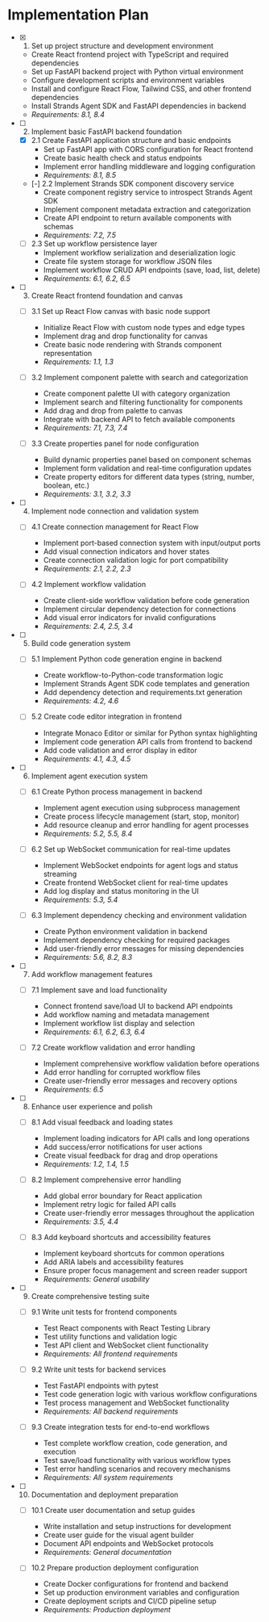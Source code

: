 # Implementation Plan

- [x] 1. Set up project structure and development environment
  - Create React frontend project with TypeScript and required dependencies
  - Set up FastAPI backend project with Python virtual environment
  - Configure development scripts and environment variables
  - Install and configure React Flow, Tailwind CSS, and other frontend dependencies
  - Install Strands Agent SDK and FastAPI dependencies in backend
  - _Requirements: 8.1, 8.4_

- [ ] 2. Implement basic FastAPI backend foundation
  - [x] 2.1 Create FastAPI application structure and basic endpoints
    - Set up FastAPI app with CORS configuration for React frontend
    - Create basic health check and status endpoints
    - Implement error handling middleware and logging configuration
    - _Requirements: 8.1, 8.5_

  - [-] 2.2 Implement Strands SDK component discovery service
    - Create component registry service to introspect Strands Agent SDK
    - Implement component metadata extraction and categorization
    - Create API endpoint to return available components with schemas
    - _Requirements: 7.2, 7.5_

  - [ ] 2.3 Set up workflow persistence layer
    - Implement workflow serialization and deserialization logic
    - Create file system storage for workflow JSON files
    - Implement workflow CRUD API endpoints (save, load, list, delete)
    - _Requirements: 6.1, 6.2, 6.5_

- [ ] 3. Create React frontend foundation and canvas
  - [ ] 3.1 Set up React Flow canvas with basic node support
    - Initialize React Flow with custom node types and edge types
    - Implement drag and drop functionality for canvas
    - Create basic node rendering with Strands component representation
    - _Requirements: 1.1, 1.3_

  - [ ] 3.2 Implement component palette with search and categorization
    - Create component palette UI with category organization
    - Implement search and filtering functionality for components
    - Add drag and drop from palette to canvas
    - Integrate with backend API to fetch available components
    - _Requirements: 7.1, 7.3, 7.4_

  - [ ] 3.3 Create properties panel for node configuration
    - Build dynamic properties panel based on component schemas
    - Implement form validation and real-time configuration updates
    - Create property editors for different data types (string, number, boolean, etc.)
    - _Requirements: 3.1, 3.2, 3.3_

- [ ] 4. Implement node connection and validation system
  - [ ] 4.1 Create connection management for React Flow
    - Implement port-based connection system with input/output ports
    - Add visual connection indicators and hover states
    - Create connection validation logic for port compatibility
    - _Requirements: 2.1, 2.2, 2.3_

  - [ ] 4.2 Implement workflow validation
    - Create client-side workflow validation before code generation
    - Implement circular dependency detection for connections
    - Add visual error indicators for invalid configurations
    - _Requirements: 2.4, 2.5, 3.4_

- [ ] 5. Build code generation system
  - [ ] 5.1 Implement Python code generation engine in backend
    - Create workflow-to-Python-code transformation logic
    - Implement Strands Agent SDK code templates and generation
    - Add dependency detection and requirements.txt generation
    - _Requirements: 4.2, 4.6_

  - [ ] 5.2 Create code editor integration in frontend
    - Integrate Monaco Editor or similar for Python syntax highlighting
    - Implement code generation API calls from frontend to backend
    - Add code validation and error display in editor
    - _Requirements: 4.1, 4.3, 4.5_

- [ ] 6. Implement agent execution system
  - [ ] 6.1 Create Python process management in backend
    - Implement agent execution using subprocess management
    - Create process lifecycle management (start, stop, monitor)
    - Add resource cleanup and error handling for agent processes
    - _Requirements: 5.2, 5.5, 8.4_

  - [ ] 6.2 Set up WebSocket communication for real-time updates
    - Implement WebSocket endpoints for agent logs and status streaming
    - Create frontend WebSocket client for real-time updates
    - Add log display and status monitoring in the UI
    - _Requirements: 5.3, 5.4_

  - [ ] 6.3 Implement dependency checking and environment validation
    - Create Python environment validation in backend
    - Implement dependency checking for required packages
    - Add user-friendly error messages for missing dependencies
    - _Requirements: 5.6, 8.2, 8.3_

- [ ] 7. Add workflow management features
  - [ ] 7.1 Implement save and load functionality
    - Connect frontend save/load UI to backend API endpoints
    - Add workflow naming and metadata management
    - Implement workflow list display and selection
    - _Requirements: 6.1, 6.2, 6.3, 6.4_

  - [ ] 7.2 Create workflow validation and error handling
    - Implement comprehensive workflow validation before operations
    - Add error handling for corrupted workflow files
    - Create user-friendly error messages and recovery options
    - _Requirements: 6.5_

- [ ] 8. Enhance user experience and polish
  - [ ] 8.1 Add visual feedback and loading states
    - Implement loading indicators for API calls and long operations
    - Add success/error notifications for user actions
    - Create visual feedback for drag and drop operations
    - _Requirements: 1.2, 1.4, 1.5_

  - [ ] 8.2 Implement comprehensive error handling
    - Add global error boundary for React application
    - Implement retry logic for failed API calls
    - Create user-friendly error messages throughout the application
    - _Requirements: 3.5, 4.4_

  - [ ] 8.3 Add keyboard shortcuts and accessibility features
    - Implement keyboard shortcuts for common operations
    - Add ARIA labels and accessibility features
    - Ensure proper focus management and screen reader support
    - _Requirements: General usability_

- [ ] 9. Create comprehensive testing suite
  - [ ] 9.1 Write unit tests for frontend components
    - Test React components with React Testing Library
    - Test utility functions and validation logic
    - Test API client and WebSocket client functionality
    - _Requirements: All frontend requirements_

  - [ ] 9.2 Write unit tests for backend services
    - Test FastAPI endpoints with pytest
    - Test code generation logic with various workflow configurations
    - Test process management and WebSocket functionality
    - _Requirements: All backend requirements_

  - [ ] 9.3 Create integration tests for end-to-end workflows
    - Test complete workflow creation, code generation, and execution
    - Test save/load functionality with various workflow types
    - Test error handling scenarios and recovery mechanisms
    - _Requirements: All system requirements_

- [ ] 10. Documentation and deployment preparation
  - [ ] 10.1 Create user documentation and setup guides
    - Write installation and setup instructions for development
    - Create user guide for the visual agent builder
    - Document API endpoints and WebSocket protocols
    - _Requirements: General documentation_

  - [ ] 10.2 Prepare production deployment configuration
    - Create Docker configurations for frontend and backend
    - Set up production environment variables and configuration
    - Create deployment scripts and CI/CD pipeline setup
    - _Requirements: Production deployment_